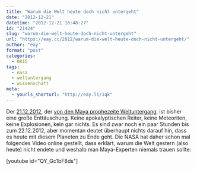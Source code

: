 ```yaml
---
title: "Warum die Welt heute doch nicht untergeht"
date: "2012-12-21"
datetime: "2012-12-21 16:48:27"
id: "21424"
slug: "warum-die-welt-heute-doch-nicht-untergeht"
url: "https://eay.cc/2012/warum-die-welt-heute-doch-nicht-untergeht/"
author: "eay"
format: "post"
categories:
  - 0815
tags:
  - nasa
  - weltuntergang
  - wissenschaft
meta:
  - yourls_shorturl: "http://eay.li/1qk"
---
```


Der [21.12.2012](http://de.wikipedia.org/wiki/Weltuntergang#21._Dezember_2012), der [von den Maya prophezeite Weltuntergang](http://de.wikipedia.org/wiki/Maya-Kalender#.E2.80.9EWeltuntergangstag.E2.80.9C), ist bisher eine große Enttäuschung. Keine apokalyptischen Reiter, keine Meteoriten, keine Explosionen, kein gar nichts. Es sind zwar noch ein paar Stunden bis zum 22.12.2012, aber momentan deutet überhaupt nichts darauf hin, dass es heute mit diesem Planeten zu Ende geht. Die NASA hat daher schon mal folgendes Video online gestellt, dass erklärt, warum die Welt gestern (also heute) nicht endete und weshalb man Maya-Experten niemals trauen sollte:

\[youtube id="QY\_Gc1bF8ds"\]
